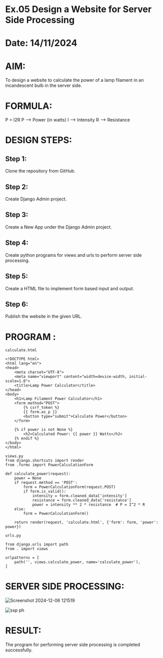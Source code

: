 # Ex.05 Design a Website for Server Side Processing
# Date: 14/11/2024
# AIM:
To design a website to calculate the power of a lamp filament in an incandescent bulb in the server side.

# FORMULA:
P = I2R
P --> Power (in watts)
 I --> Intensity
 R --> Resistance

# DESIGN STEPS:
## Step 1:
Clone the repository from GitHub.

## Step 2:
Create Django Admin project.

## Step 3:
Create a New App under the Django Admin project.

## Step 4:
Create python programs for views and urls to perform server side processing.

## Step 5:
Create a HTML file to implement form based input and output.

## Step 6:
Publish the website in the given URL.

# PROGRAM :
```
calculate.html

<!DOCTYPE html>
<html lang="en">
<head>
    <meta charset="UTF-8">
    <meta name="viewport" content="width=device-width, initial-scale=1.0">
    <title>Lamp Power Calculator</title>
</head>
<body>
    <h1>Lamp Filament Power Calculator</h1>
    <form method="POST">
        {% csrf_token %}
        {{ form.as_p }}
        <button type="submit">Calculate Power</button>
    </form>

    {% if power is not None %}
        <h2>Calculated Power: {{ power }} Watts</h2>
    {% endif %}
</body>
</html>

views.py
from django.shortcuts import render
from .forms import PowerCalculationForm

def calculate_power(request):
    power = None
    if request.method == 'POST':
        form = PowerCalculationForm(request.POST)
        if form.is_valid():
            intensity = form.cleaned_data['intensity']
            resistance = form.cleaned_data['resistance']
            power = intensity ** 2 * resistance  # P = I^2 * R
    else:
        form = PowerCalculationForm()

    return render(request, 'calculate.html', {'form': form, 'power': power})

urls.py

from django.urls import path
from . import views

urlpatterns = [
    path('', views.calculate_power, name='calculate_power'),
]

```
# SERVER SIDE PROCESSING:
![Screenshot 2024-12-06 121519](https://github.com/user-attachments/assets/aad60fc5-c82a-4e75-834a-d06ae8bf05e0)


![ssp ph](https://github.com/user-attachments/assets/238261d9-a4cd-40ff-8226-b83194cb754d)


# RESULT:
The program for performing server side processing is completed successfully.

